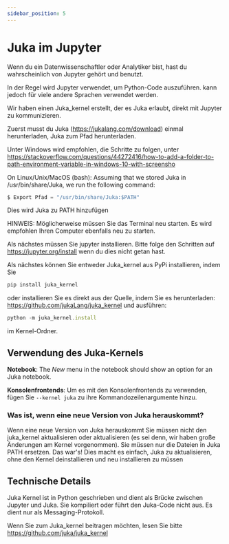 ```yaml
---
sidebar_position: 5
---
```


# Juka im Jupyter

Wenn du ein Datenwissenschaftler oder Analytiker bist, hast du wahrscheinlich von Jupyter gehört und benutzt.

In der Regel wird Jupyter verwendet, um Python-Code auszuführen. kann jedoch für viele andere Sprachen verwendet werden.

Wir haben einen Juka_kernel erstellt, der es Juka erlaubt, direkt mit Jupyter zu kommunizieren.

Zuerst musst du Juka (https://jukalang.com/download) einmal herunterladen, Juka zum Pfad herunterladen.

Unter Windows wird empfohlen, die Schritte zu folgen, unter https://stackoverflow.com/questions/44272416/how-to-add-a-folder-to-path-environment-variable-in-windows-10-with-screensho

On Linux/Unix/MacOS (bash): Assuming that we stored Juka in /usr/bin/share/Juka, we run the following command:

```jsx
$ Export Pfad = "/usr/bin/share/Juka:$PATH"
```

Dies wird Juka zu PATH hinzufügen

HINWEIS: Möglicherweise müssen Sie das Terminal neu starten. Es wird empfohlen Ihren Computer ebenfalls neu zu starten.

Als nächstes müssen Sie jupyter installieren. Bitte folge den Schritten auf https://jupyter.org/install wenn du dies nicht getan hast.

Als nächstes können Sie entweder Juka_kernel aus PyPi installieren, indem Sie

```jsx
pip install juka_kernel
```

oder installieren Sie es direkt aus der Quelle, indem Sie es herunterladen: https://github.com/jukaLang/juka_kernel und ausführen:

```jsx
python -m juka_kernel.install
```

im Kernel-Ordner.

## Verwendung des Juka-Kernels

**Notebook**: The _New_ menu in the notebook should show an option for an Juka notebook.

**Konsolenfrontends**: Um es mit den Konsolenfrontends zu verwenden, fügen Sie `--kernel juka` zu ihre Kommandozeilenargumente hinzu.

### Was ist, wenn eine neue Version von Juka herauskommt?

Wenn eine neue Version von Juka herauskommt Sie müssen nicht den juka_kernel aktualisieren oder aktualisieren (es sei denn, wir haben große Änderungen am Kernel vorgenommen). Sie müssen nur die Dateien in Juka PATH ersetzen. Das war's! Dies macht es einfach, Juka zu aktualisieren, ohne den Kernel deinstallieren und neu installieren zu müssen

## Technische Details

Juka Kernel ist in Python geschrieben und dient als Brücke zwischen Jupyter und Juka. Sie kompiliert oder führt den Juka-Code nicht aus. Es dient nur als Messaging-Protokoll.

Wenn Sie zum Juka_kernel beitragen möchten, lesen Sie bitte https://github.com/juka/juka_kernel
